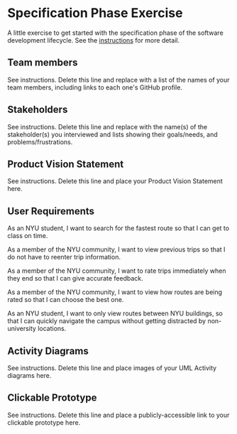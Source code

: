 # Specification Phase Exercise

A little exercise to get started with the specification phase of the software development lifecycle. See the [instructions](instructions.md) for more detail.

## Team members

See instructions. Delete this line and replace with a list of the names of your team members, including links to each one's GitHub profile.

## Stakeholders

See instructions. Delete this line and replace with the name(s) of the stakeholder(s) you interviewed and lists showing their goals/needs, and problems/frustrations.

## Product Vision Statement

See instructions. Delete this line and place your Product Vision Statement here.

## User Requirements

As an NYU student, I want to search for the fastest route so that I can get to class on time.

As a member of the NYU community, I want to view previous trips so that I do not have to reenter trip information.
 
As a member of the NYU community, I want to rate trips immediately when they end so that I can give accurate feedback.
 
As a member of the NYU community, I want to view how routes are being rated so that I can choose the best one.
 
As an NYU student, I want to only view routes between NYU buildings, so that I can quickly navigate the campus without getting distracted by non-university locations.

## Activity Diagrams

See instructions. Delete this line and place images of your UML Activity diagrams here.

## Clickable Prototype

See instructions. Delete this line and place a publicly-accessible link to your clickable prototype here.
